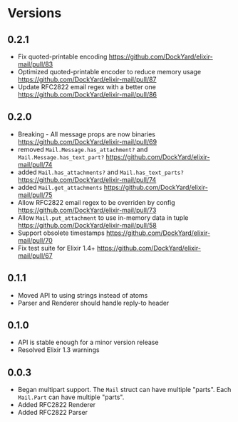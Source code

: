 # Versions

## 0.2.1

* Fix quoted-printable encoding https://github.com/DockYard/elixir-mail/pull/83
* Optimized quoted-printable encoder to reduce memory usage https://github.com/DockYard/elixir-mail/pull/87
* Update RFC2822 email regex with a better one https://github.com/DockYard/elixir-mail/pull/86

## 0.2.0

* Breaking - All message props are now binaries https://github.com/DockYard/elixir-mail/pull/69
* removed `Mail.Message.has_attachment?` and `Mail.Message.has_text_part?` https://github.com/DockYard/elixir-mail/pull/74
* added `Mail.has_attachments?` and `Mail.has_text_parts?` https://github.com/DockYard/elixir-mail/pull/74
* added `Mail.get_attachments` https://github.com/DockYard/elixir-mail/pull/75
* Allow RFC2822 email regex to be overriden by config https://github.com/DockYard/elixir-mail/pull/73
* Allow `Mail.put_attachment` to use in-memory data in tuple https://github.com/DockYard/elixir-mail/pull/58
* Support obsolete timestamps https://github.com/DockYard/elixir-mail/pull/70
* Fix test suite for Elixir 1.4+ https://github.com/DockYard/elixir-mail/pull/67

## 0.1.1

* Moved API to using strings instead of atoms
* Parser and Renderer should handle reply-to header

## 0.1.0

* API is stable enough for a minor version release
* Resolved Elixir 1.3 warnings

## 0.0.3

* Began multipart support. The `Mail` struct can have multiple "parts".
  Each `Mail.Part` can have multiple "parts".
* Added RFC2822 Renderer
* Added RFC2822 Parser
